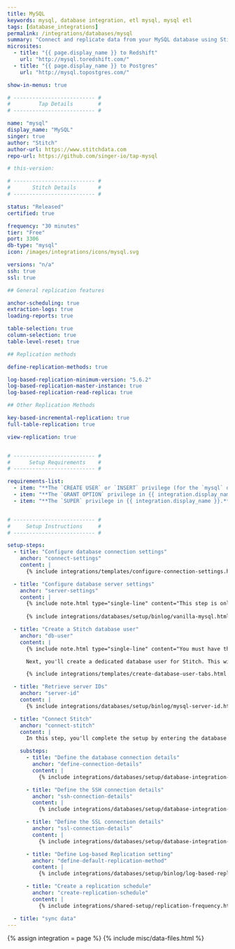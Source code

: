 ```yaml
---
title: MySQL
keywords: mysql, database integration, etl mysql, mysql etl
tags: [database_integrations]
permalink: /integrations/databases/mysql
summary: "Connect and replicate data from your MySQL database using Stitch's MySQL integration."
microsites:
  - title: "{{ page.display_name }} to Redshift"
    url: "http://mysql.toredshift.com/"
  - title: "{{ page.display_name }} to Postgres"
    url: "http://mysql.topostgres.com/"

show-in-menus: true

# -------------------------- #
#         Tap Details        #
# -------------------------- #

name: "mysql"
display_name: "MySQL"
singer: true
author: "Stitch"
author-url: https://www.stitchdata.com
repo-url: https://github.com/singer-io/tap-mysql

# this-version: 

# -------------------------- #
#       Stitch Details       #
# -------------------------- #

status: "Released"
certified: true

frequency: "30 minutes"
tier: "Free"
port: 3306
db-type: "mysql"
icon: /images/integrations/icons/mysql.svg

versions: "n/a"
ssh: true
ssl: true

## General replication features

anchor-scheduling: true
extraction-logs: true
loading-reports: true

table-selection: true
column-selection: true
table-level-reset: true

## Replication methods

define-replication-methods: true

log-based-replication-minimum-version: "5.6.2"
log-based-replication-master-instance: true
log-based-replication-read-replica: true

## Other Replication Methods

key-based-incremental-replication: true
full-table-replication: true

view-replication: true


# -------------------------- #
#      Setup Requirements    #
# -------------------------- #

requirements-list:
  - item: "**The `CREATE USER` or `INSERT` privilege (for the `mysql` database).** The [`CREATE USER` privilege](https://dev.mysql.com/doc/refman/8.0/en/create-user.html) is required to create a database user for Stitch."
  - item: "**The `GRANT OPTION` privilege in {{ integration.display_name }}.** The [`GRANT OPTION` privilege](https://dev.mysql.com/doc/refman/8.0/en/privileges-provided.html#priv_grant-option) is required to grant the necessary privileges to the Stitch database user."
  - item: "**The `SUPER` privilege in {{ integration.display_name }}.** If using binlog replication, the [`SUPER` privilege](https://dev.mysql.com/doc/refman/5.6/en/privileges-provided.html#priv_super) is required to define the appropriate server settings."


# -------------------------- #
#     Setup Instructions     #
# -------------------------- #

setup-steps:
  - title: "Configure database connection settings"
    anchor: "connect-settings"
    content: |
      {% include integrations/templates/configure-connection-settings.html %}

  - title: "Configure database server settings"
    anchor: "server-settings"
    content: |
      {% include note.html type="single-line" content="This step is only required to use logical (Log-based) replication." %}
      
      {% include integrations/databases/setup/binlog/vanilla-mysql.html %}

  - title: "Create a Stitch database user"
    anchor: "db-user"
    content: |
      {% include note.html type="single-line" content="You must have the `CREATE USER` and `GRANT OPTION` privileges to complete this step." %} 

      Next, you'll create a dedicated database user for Stitch. This will ensure Stitch is visible in any logs or audits, and allow you to maintain your privilege hierarchy.

      {% include integrations/templates/create-database-user-tabs.html %}

  - title: "Retrieve server IDs"
    anchor: "server-id"
    content: |
      {% include integrations/databases/setup/binlog/mysql-server-id.html %}

  - title: "Connect Stitch"
    anchor: "connect-stitch"
    content: |
      In this step, you'll complete the setup by entering the database's connection details and defining replication settings in Stitch.

    substeps:
      - title: "Define the database connection details"
        anchor: "define-connection-details"
        content: |
          {% include integrations/databases/setup/database-integration-settings.html type="general" %}

      - title: "Define the SSH connection details"
        anchor: "ssh-connection-details"
        content: |
          {% include integrations/databases/setup/database-integration-settings.html type="ssh" %}

      - title: "Define the SSL connection details"
        anchor: "ssl-connection-details"
        content: |
          {% include integrations/databases/setup/database-integration-settings.html type="ssl" ssl-fields="true" %}

      - title: "Define Log-based Replication setting"
        anchor: "define-default-replication-method"
        content: |
          {% include integrations/databases/setup/binlog/log-based-replication-default-setting.html %}

      - title: "Create a replication schedule"
        anchor: "create-replication-schedule"
        content: |
          {% include integrations/shared-setup/replication-frequency.html %}

  - title: "sync data"
---
```

{% assign integration = page %}
{% include misc/data-files.html %}